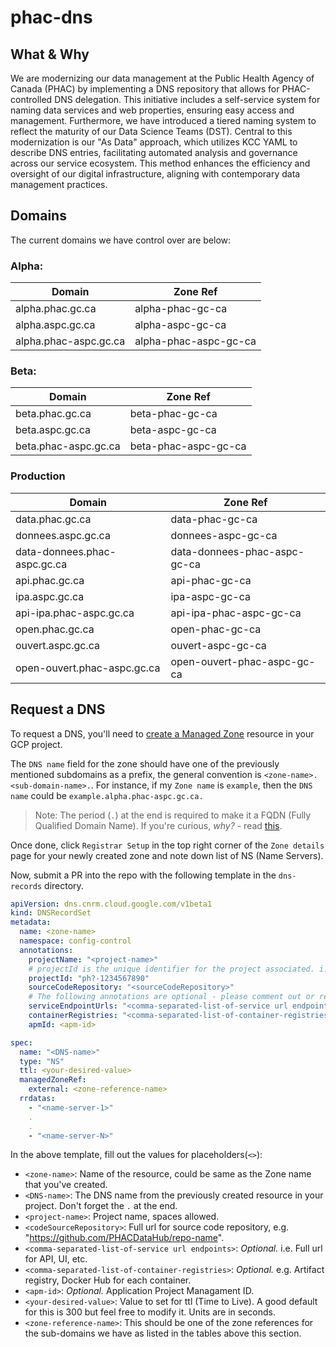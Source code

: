 # phac-dns

## What & Why

We are modernizing our data management at the Public Health Agency of Canada (PHAC) by implementing a DNS repository that allows for PHAC-controlled DNS delegation. This initiative includes a self-service system for naming data services and web properties, ensuring easy access and management. Furthermore, we have introduced a tiered naming system to reflect the maturity of our Data Science Teams (DST). Central to this modernization is our "As Data" approach, which utilizes KCC YAML to describe DNS entries, facilitating automated analysis and governance across our service ecosystem. This method enhances the efficiency and oversight of our digital infrastructure, aligning with contemporary data management practices.

## Domains

The current domains we have control over are below:

### Alpha: ​​

| Domain                | Zone Ref              |
| --------------------- | --------------------- |
| alpha.phac.gc.ca​​    | alpha-phac-gc-ca      |
| alpha.aspc.gc.ca​​    | alpha-aspc-gc-ca      |
| alpha.phac-aspc.gc.ca | alpha-phac-aspc-gc-ca |

### Beta:

| Domain               | Zone Ref             |
| -------------------- | -------------------- |
| beta.phac.gc.ca​​    | beta-phac-gc-ca      |
| beta.aspc.gc.ca​​    | beta-aspc-gc-ca      |
| beta.phac-aspc.gc.ca | beta-phac-aspc-gc-ca |

### Production

| Domain                       | Zone Ref                    |
| ---------------------------- | --------------------------- |
| data.phac.gc.ca​​            | data-phac-gc-ca             |
| donnees.aspc.gc.ca​​          | donnees-aspc-gc-ca           |
| data-donnees.phac-aspc.gc.ca​ | data-donnees-phac-aspc-gc-ca |
| api.phac.gc.ca​​​            | api-phac-gc-ca              |
| ipa.aspc.gc.ca​​​            | ipa-aspc-gc-ca              |
| api-ipa.phac-aspc.gc.ca      | api-ipa-phac-aspc-gc-ca     |
| open.phac.gc.ca              | open-phac-gc-ca             |
| ouvert.aspc.gc.ca            | ouvert-aspc-gc-ca           |
| open-ouvert.phac-aspc.gc.ca  | open-ouvert-phac-aspc-gc-ca |

## Request a DNS

To request a DNS, you'll need to [create a Managed Zone](https://cloud.google.com/dns/docs/zones#create_managed_zones) resource in your GCP project.

The `DNS name` field for the zone should have one of the previously mentioned subdomains as a prefix, the general convention is `<zone-name>.<sub-domain-name>.`. For instance, if my `Zone name` is `example`, then the `DNS name` could be `example.alpha.phac-aspc.gc.ca.`

> Note: The period (`.`) at the end is required to make it a FQDN (Fully Qualified Domain Name). If you're curious, _why?_ - read [this](https://jvns.ca/blog/2022/09/12/why-do-domain-names-end-with-a-dot-/).

Once done, click `Registrar Setup` in the top right corner of the `Zone details` page for your newly created zone and note down list of NS (Name Servers).

Now, submit a PR into the repo with the following template in the `dns-records` directory.

```yaml
apiVersion: dns.cnrm.cloud.google.com/v1beta1
kind: DNSRecordSet
metadata:
  name: <zone-name>
  namespace: config-control
  annotations:
    projectName: "<project-name>"
    # projectId is the unique identifier for the project associated. i.e. phx-a345f39bv23
    projectId: "ph?-1234567890"
    sourceCodeRepository: "<sourceCodeRepository>"
    # The following annotations are optional - please comment out or remove lines that are not applicable
    serviceEndpointUrls: "<comma-separated-list-of-service url endpoints>"
    containerRegistries: "<comma-separated-list-of-container-registries>"
    apmId: <apm-id>

spec:
  name: "<DNS-name>"
  type: "NS"
  ttl: <your-desired-value>
  managedZoneRef:
    external: <zone-reference-name>
  rrdatas:
    - "<name-server-1>"
    .
    .
    - "<name-server-N>"
```

In the above template, fill out the values for placeholders(`<>`):

- `<zone-name>`: Name of the resource, could be same as the Zone name that you've created.
- `<DNS-name>`: The DNS name from the previously created resource in your project. Don't forget the `.` at the end.
- `<project-name>`: Project name, spaces allowed.
- `<codeSourceRepository>`: Full url for source code repository, e.g. "https://github.com/PHACDataHub/repo-name".
- `<comma-separated-list-of-service url endpoints>`: _Optional._ i.e. Full url for API, UI, etc.
- `<comma-separated-list-of-container-registries>`: _Optional._ e.g. Artifact registry, Docker Hub for each container.
- `<apm-id>`: _Optional._ Application Project Managament ID.
- `<your-desired-value>`: Value to set for ttl (Time to Live). A good default for this is 300 but feel free to modify it. Units are in seconds.
- `<zone-reference-name>`: This should be one of the zone references for the sub-domains we have as listed in the tables above this section.
